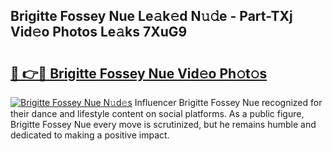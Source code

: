 ## Brigitte Fossey Nue Le𝚊k𝚎d N𝚞𝚍e - Part-TXj Vid𝚎o Photos Le𝚊ks 7XuG9

# <h2><a href="http://fb3xiv.evod.top/?m=Brigitte+Fossey+Nue">🔗 👉🔴 Brigitte Fossey Nue Vid𝚎o Ph𝚘t𝚘s</a></h2>

[![Brigitte Fossey Nue N𝚞d𝚎s](https://i.imgur.com/8V9OHl7.gif)](http://fb3xiv.evod.top/?m=Brigitte+Fossey+Nue)
Influencer Brigitte Fossey Nue recognized for their dance and lifestyle content on social platforms. As a public figure, Brigitte Fossey Nue every move is scrutinized, but he remains humble and dedicated to making a positive impact. 
